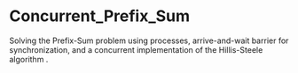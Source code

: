 # Concurrent_Prefix_Sum
Solving the Prefix-Sum problem using  processes, arrive-and-wait barrier for synchronization, and a concurrent implementation of the Hillis-Steele algorithm .
